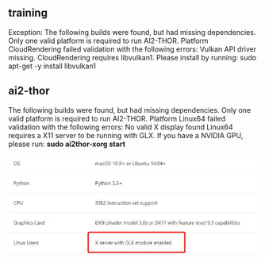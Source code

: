 ## training
Exception: The following builds were found, but had missing dependencies. Only one valid platform is required to run AI2-THOR.
Platform CloudRendering failed validation with the following errors: Vulkan API driver missing.
  CloudRendering requires libvulkan1. Please install by running: sudo apt-get -y install libvulkan1



## ai2-thor
The following builds were found, but had missing dependencies. Only one valid platform is required to run AI2-THOR.
Platform Linux64 failed validation with the following errors: No valid X display found
  Linux64 requires a X11 server to be running with GLX. If you have a NVIDIA GPU, please run: **sudo ai2thor-xorg start**

![所需环境](https://raw.githubusercontent.com/LIUQI-creat/pic/main/require.jpg)





<!--stackedit_data:
eyJoaXN0b3J5IjpbMjY4NDcxNzU0XX0=
-->